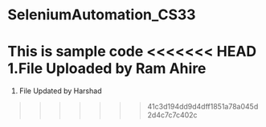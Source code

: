 # SeleniumAutomation_CS33

This is sample code
<<<<<<< HEAD
1.File Uploaded by Ram Ahire
=======

1. File Updated by Harshad

>>>>>>> 41c3d194dd9d4dff1851a78a045d2d4c7c7c402c
